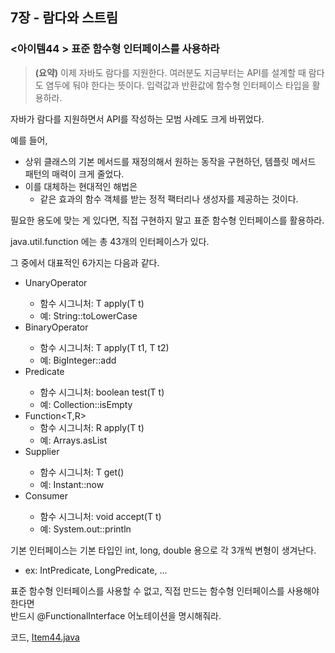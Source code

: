 ## 7장 - 람다와 스트림

### <아이템44 > 표준 함수형 인터페이스를 사용하라 

> **(요약)** 이제 자바도 람다를 지원한다. 여러분도 지금부터는 API를 설계할 때 람다도 염두에 둬야 한다는 뜻이다. 입력값과 반환값에 함수형 인터페이스 타입을 활용하라.

자바가 람다를 지원하면서 API를 작성하는 모범 사례도 크게 바뀌었다.

예를 들어,

- 상위 클래스의 기본 메서드를 재정의해서 원하는 동작을 구현하던, 템플릿 메서드 패턴의 매력이 크게 줄었다.
- 이를 대체하는 현대적인 해법은
  - 같은 효과의 함수 객체를 받는 정적 팩터리나 생성자를 제공하는 것이다.

필요한 용도에 맞는 게 있다면, 직접 구현하지 말고 표준 함수형 인터페이스를 활용하라.

java.util.function 에는 총 43개의 인터페이스가 있다.

그 중에서 대표적인 6가지는 다음과 같다.

- UnaryOperator<T>
  - 함수 시그니처: T apply(T t)
  - 예: String::toLowerCase
- BinaryOperator<T>
  - 함수 시그니처: T apply(T t1, T t2)
  - 예: BigInteger::add
- Predicate<T>
  - 함수 시그니처: boolean test(T t)
  - 예: Collection::isEmpty
- Function<T,R>
  - 함수 시그니처: R apply(T t)
  - 예: Arrays.asList
- Supplier<T>
  - 함수 시그니처: T get()
  - 예: Instant::now
- Consumer<T>
  - 함수 시그니처: void accept(T t)
  - 예: System.out::println

기본 인터페이스는 기본 타입인 int, long, double 용으로 각 3개씩 변형이 생겨난다.

- ex: IntPredicate, LongPredicate, ...

표준 함수형 인터페이스를 사용할 수 없고, 직접 만드는 함수형 인터페이스를 사용해야 한다면  
반드시 @FunctionalInterface 어노테이션을 명시해줘라.

코드, [Item44.java](https://github.com/ziippy/EffectiveJava/blob/master/src/chapter7/item44/Item44.java)
